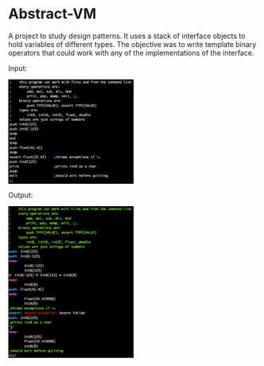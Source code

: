 # Abstract-VM
A project to study design patterns. It uses a stack of interface objects to hold variables of different types. The objective was to write template binary operators that could work with any of the implementations of the interface.

Input:

<img width="50%" align="center" src="https://github.com/tpokalch/Abstract-VM/blob/master/screens/Screen%20Shot%202020-02-09%20at%206.02.00%20PM.png" />

Output:

<img width="50%" align="center" src="https://github.com/tpokalch/Abstract-VM/blob/master/screens/Screen%20Shot%202020-02-09%20at%206.02.24%20PM.png" />
